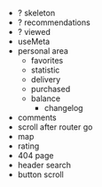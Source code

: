 - ? skeleton
- ? recommendations
- ? viewed
- useMeta
- personal area
  - favorites
  - statistic
  - delivery
  - purchased
  - balance
    - changelog
- comments
- scroll after router go
- map
- rating
- 404 page
- header search
- button scroll
